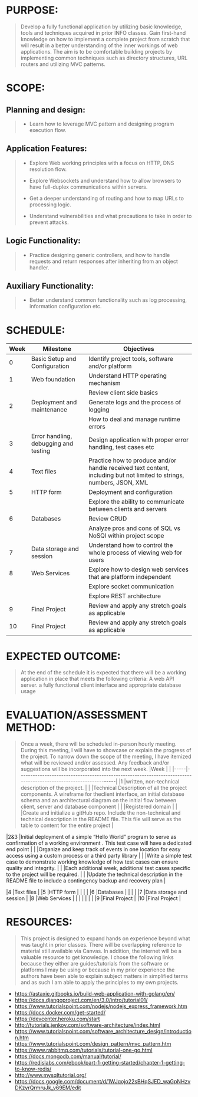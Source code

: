 # PURPOSE: 
> Develop a fully functional application by utilizing basic knowledge, tools and techniques acquired in prior INFO classes. Gain first-hand knowledge on  how to implement a complete project from scratch that will result in a better understanding of the inner workings of web applications. The aim is to be comfortable building projects by implementing common techniques such as directory structures, URL routers and utilizing MVC patterns.

# SCOPE:

## Planning and design:
> - Learn how to leverage MVC pattern and designing program execution flow.
## Application Features:
> - Explore Web working principles with a focus on HTTP, DNS resolution flow.
>
> - Explore Websockets and understand how to allow browsers to have full-duplex communications       within servers.
>
> - Get a deeper understanding of routing and how to map URLs to processing logic.
>
>  - Understand  vulnerabilities and what precautions to take in order to prevent attacks.
>
## Logic Functionality:
> - Practice designing generic controllers, and how to handle requests and return responses after    inheriting from an object handler.
## Auxiliary Functionality:
> - Better understand common functionality such as log processing, information configuration etc.

# SCHEDULE:

|Week |Milestone                             |Objectives                                      |
|-----|--------------------------------------|------------------------------------------------|
|0    |Basic Setup and Configuration         |Identify project tools, software and/or platform                    |
|1    |Web foundation                        |Understand HTTP operating mechanism                                 |
|     |                                      |Review client side basics                                           |
|2    |Deployment and maintenance            |Generate logs and the process of logging                            |
|     |                                      |How to deal and manage runtime errors                               |
|3    |Error handling, debugging and testing |Design application with proper error handling, test cases etc       |
|4    |Text files                            |Practice how to produce and/or handle received text content, including but                                                                         not limited to strings, numbers, JSON, XML|
|5    |HTTP form                             |Deployment and configuration                                        |
|     |                                      |Explore the ability to communicate between clients and servers      |
|6    |Databases                             |Review CRUD                                                         |
|     |                                      |Analyze pros and cons of SQL vs NoSQl within project scope          |
|7    |Data storage and session              |Understand how to control the whole process of viewing web for users|
|8    |Web Services                          |Explore how to design web services that are platform independent    |
|     |                                      |Explore socket communication                                        |
|     |                                      |Explore REST architecture                                           |
|9    |Final Project                         |Review and apply any stretch goals as applicable                    |
|10   |Final Project                         |Review and apply any stretch goals as applicable                    |
# EXPECTED OUTCOME:
> At the end of the schedule it is expected that there will be a working application in place that meets the following criteria: A web API server. a fully functional client interface and  appropriate database usage

# EVALUATION/ASSESSMENT METHOD:
> Once a week, there will be scheduled  in-person hourly meeting. During this meeting, I will have to showcase or explain the progress of the project. To narrow down the scope of the meeting, I have itemized what will be reviewed and/or assessed.  Any feedback and/or suggestions will be incorporated into the next week. 
|Week |                                                                                                                 |
|-----|-----------------------------------------------------------------------------------------------------------------|
|1    |written, non-technical description of the project.                                                               |
|     |Technical Description of all the project components. A wireframe for theclient interface, an initial database            schema and an architectural diagram on the initial flow between client, server and database component            |
|     |Registered domain                                                                                                |
|     |Create and initialize a gitHub repo. Include the non-technical and technical description in the README file.             This file will serve as the table to content for the entire project                                              |

|2&3  |Initial deployment of a simple “Hello World” program to serve as confirmation of a working environment	. This         test case will have a dedicated end point                                                                         |
|     |Organize and keep track of events in one location for easy access using a custom process or a third party                library                                                                                                          |
|     |Write a simple test case to demonstrate working knowledge of how test cases can ensure quality and integrity.    |
|     |Each additional week, additional test cases specific to the project will be required.                            |
|     |Update the technical description in the README file to include a contingency backup and recovery plan            |

|4    |Text files                            |
|5    |HTTP form                             |
|     |                                      |
|6    |Databases                             |
|     |                                      |
|7    |Data storage and session              |
|8    |Web Services                          |
|     |                                      |
|     |                                      |
|9    |Final Project                         |
|10   |Final Project                         |

# RESOURCES:
> This project is designed to expand hands on experience beyond what was taught  in prior classes. There will be overlapping reference to material still  available via Canvas. In addition, the internet will be a valuable resource to get knowledge. I chose the following links because they either are guides/tutorials from the software or platforms I may be using or because in my prior experience the authors have been able to explain subject matters in simplified terms and as such I am able to apply the principles to my own projects. 

- https://astaxie.gitbooks.io/build-web-application-with-golang/en/
- https://docs.djangoproject.com/en/3.0/intro/tutorial01/
- https://www.tutorialspoint.com/nodejs/nodejs_express_framework.htm
- https://docs.docker.com/get-started/
- https://devcenter.heroku.com/start
- http://tutorials.jenkov.com/software-architecture/index.html
- https://www.tutorialspoint.com/software_architecture_design/introduction.htm
- https://www.tutorialspoint.com/design_pattern/mvc_pattern.htm
- https://www.rabbitmq.com/tutorials/tutorial-one-go.html
- https://docs.mongodb.com/manual/tutorial/ 
- https://redislabs.com/ebook/part-1-getting-started/chapter-1-getting-to-know-redis/
- http://www.mysqltutorial.org/
- https://docs.google.com/document/d/1WJqojo22sBHqSJED_waGpNHzvDKzyrQrmruJk_v69EM/edit

